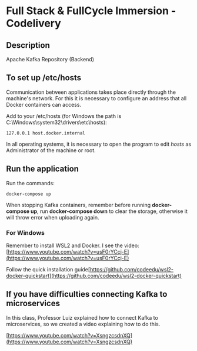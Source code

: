 # Full Stack & FullCycle Immersion - Codelivery

## Description

Apache Kafka Repository (Backend)

## To set up /etc/hosts

Communication between applications takes place directly through the machine's network.
For this it is necessary to configure an address that all Docker containers can access.

Add to your /etc/hosts (for Windows the path is C:\Windows\system32\drivers\etc\hosts):

```
127.0.0.1 host.docker.internal
```

In all operating systems, it is necessary to open the program to edit _hosts_ as Administrator of the machine or root.

## Run the application

Run the commands:

```
docker-compose up
```

When stopping Kafka containers, remember before running **docker-compose up**, run **docker-compose down** to clear the storage, otherwise it will throw error when uploading again.

### For Windows

Remember to install WSL2 and Docker. I see the video: [https://www.youtube.com/watch?v=usF0rYCcj-E](https://www.youtube.com/watch?v=usF0rYCcj-E)

Follow the quick installation guide[https://github.com/codeedu/wsl2-docker-quickstart](https://github.com/codeedu/wsl2-docker-quickstart)

## If you have difficulties connecting Kafka to microservices

In this class, Professor Luiz explained how to connect Kafka to microservices, so we created a video explaining how to do this.

[https://www.youtube.com/watch?v=XsngzcsdnXQ](https://www.youtube.com/watch?v=XsngzcsdnXQ)
